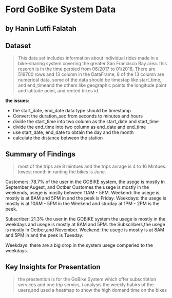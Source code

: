 # Ford GoBike System Data
## by Hanin Lutfi Falatah


## Dataset

> This data set includes information about individual rides made in a bike-sharing system covering the greater San Francisco Bay area. this reserch is in the time peroied from 06/2017 to 01/2018, There are 519700 rows and 13 column in the DataFrame, 8 of the 13 column are numerical data, some of the data should be timestap like start_time, and end_timeand the others like geographic points the longitude point and latitude point, and rented bikes id.

**the issues:**
- the start_date, end_date data type should be timestamp
- Convert the duration_sec from seconds to minutes and hours
- divide the start_time into two column as the start_date and start_time
- divide the end_time into two column as end_date and end_time
- use start_date, end_date to obtain the day and the month
- calculate the distance between the station


## Summary of Findings

> most of the trips are 8 mintues and the trips avrage is 4 to 16 Mintues. lowest month in ranting the bikes is June.

Customers:
78.7% of the user in the GOBIKE system,
the usege is mostly in September,Augest, and Octber
Customes the usege is mostly in the weekends, usege is mostly between 11AM - 5PM.
Weekend: the usege is mostly is at 8AM and 5PM in and the peek is Friday.
Weekdays: the usege is mostly is at 10AM - 5PM in the Weekend and sturday at 1PM - 2PM is the peek.

Subscriber:
21.3% the user in the GOBIKE system
the usege is mostly in the weekdays and usege is mostly at 8AM and 5PM.
the Subscribers,the usege is mostly in Octber,and November.
Weekend: the usege is mostly is at 8AM and 5PM in and the peek is Tuesday.

Weekdays: there are a big drop in the system usege comperied to the weekdays.


## Key Insights for Presentation

> the prestention is for the GoBike System which offer subscribtion services and one trip servics, i analysis the weekly  habirs of the users,and used a heatmap to show the high domand time on the bikes 
